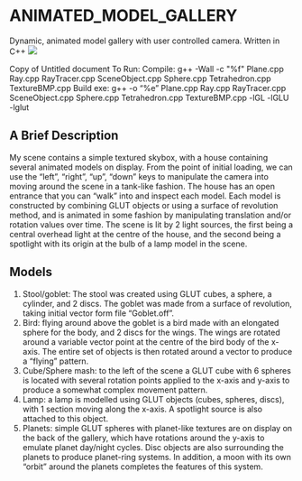 
# ANIMATED_MODEL_GALLERY
Dynamic, animated model gallery with user controlled camera.
Written in C++
 ![](https://github.com/robloomes/GLUT_ANIMATED_MODEL_GALLERY/blob/master/image3.png)

Copy of Untitled document
To Run:
Compile: g++ -Wall -c "%f" Plane.cpp Ray.cpp RayTracer.cpp SceneObject.cpp Sphere.cpp Tetrahedron.cpp TextureBMP.cpp
Build exe: g++ -o “%e” Plane.cpp Ray.cpp RayTracer.cpp SceneObject.cpp Sphere.cpp Tetrahedron.cpp TextureBMP.cpp -lGL -lGLU -lglut

A Brief Description
-------------------
My scene contains a simple textured skybox, with a house containing several animated
models on display. From the point of initial loading, we can use the “left”, “right”, “up”, “down”
keys to manipulate the camera into moving around the scene in a tank-like fashion. The
house has an open entrance that you can “walk” into and inspect each model. Each model is
constructed by combining GLUT objects or using a surface of revolution method, and is
animated in some fashion by manipulating translation and/or rotation values over time.
The scene is lit by 2 light sources, the first being a central overhead light at the centre of the
house, and the second being a spotlight with its origin at the bulb of a lamp model in the
scene.

Models
------
1. Stool/goblet: The stool was created using GLUT cubes, a sphere, a cylinder, and 2
discs. The goblet was made from a surface of revolution, taking initial vector form file
“Goblet.off”.
2. Bird: flying around above the goblet is a bird made with an elongated sphere for the
body, and 2 discs for the wings. The wings are rotated around a variable vector point
at the centre of the bird body of the x-axis. The entire set of objects is then rotated
around a vector to produce a “flying” pattern.
3. Cube/Sphere mash: to the left of the scene a GLUT cube with 6 spheres is located
with several rotation points applied to the x-axis and y-axis to produce a somewhat
complex movement pattern.
4. Lamp: a lamp is modelled using GLUT objects (cubes, spheres, discs), with 1 section
moving along the x-axis. A spotlight source is also attached to this object.
5. Planets: simple GLUT spheres with planet-like textures are on display on the back of
the gallery, which have rotations around the y-axis to emulate planet day/night
cycles. Disc objects are also surrounding the planets to produce planet-ring systems.
In addition, a moon with its own “orbit” around the planets completes the features of
this system.
